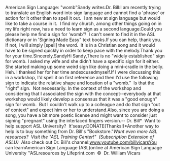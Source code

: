 American Sign Language: 
		"womb"Sandy writes:Dr.
				Bill:I am recently trying to translate an English word into sign 
				language and cannot find a 'phrase' or action for it other than 
				to spell it out.  I am new at sign language but would like to 
				take a course in it.  I find my church, among other things going 
				on in my life right now, has a need to learn sign as a second 
				language.Could you please help me find a sign for 'womb'?  I can't seem 
				to find it in the ASL dictionary or in 'Signing Made Easy" text 
				books.If you can help, thank you.  If not, I will simply [spell] the 
				word.  It is in a Christian song and it would have to be signed 
				quickly in order to keep pace with the melody.Thank you for your time.Sincerely,SandyHi Sandy,There is no "widely established" sign for womb. I asked my wife and she 
	didn't have a specific sign for it either.  She started making up some 
	weird sign like doing a mini-cradle in the belly. Heh. I thanked her for her 
	time andexcusedmyself.If I were discussing this in a workshop, I'd spell it on first reference and 
	then I'd use the following sign to indicate the relative shape and location 
	of a "womb."  Is that the "right" sign.  Not necessarily. In the 
	context of the workshop and considering that I associated the sign with the 
	concept--everybody at that workshop would likely develop a consensus that it 
	was a "good enough" sign for womb.  But I couldn't walk up to a 
	colleague and do that sign "out of context" and expect him or her to 
	understand.Also, since you are doing a song, you have a bit more poetic license and 
	might want to consider just signing "pregnant" 
	using the interlaced fingers version.-- Dr. Bill* 
Want to help support ASL University?  It'seasy:DONATE(Thanks!)*Another way to help is to buy something from Dr. Bill's "Bookstore."*Want even more ASL resources?  Visit the "ASL Training Center!"  (Subscription 
Extension of ASLU)*  Also check out Dr. Bill's channel:www.youtube.com/billvicarsYou can learnAmerican Sign Language (ASL)online at American Sign Language University ™ASLresources by Lifeprint.com  ©  Dr. William Vicars